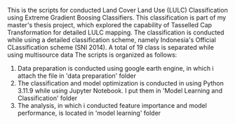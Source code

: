 This is the scripts for conducted Land Cover Land Use (LULC) Classification using Extreme Gradient Boosing Classifiers. This classification is part of my master's thesis project, which explored the capability of Tasselled Cap Transformation for
detailed LULC mapping. The classification is conducted while using a detailed classification scheme, namely Indonesia's Official CLassification scheme (SNI 2014). A total of 19 class is separated while using multisource data 
The scripts is organized as follows: 
1. Data preparation is conducted using google earth engine, in which i attach the file in 'data preparation' folder
2. The classification and model optimization is conducted in using Python 3.11.9 while using Jupyter Notebook. I put them in 'Model Learning and Classification' folder
3. The analysis, in which i conducted feature importance and model performance, is located in 'model learning' folder
